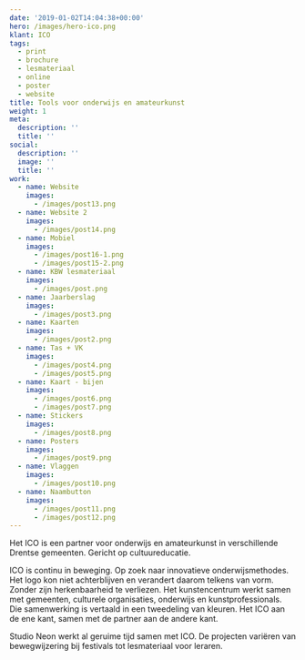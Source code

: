 ```yaml
---
date: '2019-01-02T14:04:38+00:00'
hero: /images/hero-ico.png
klant: ICO
tags:
  - print
  - brochure
  - lesmateriaal
  - online
  - poster
  - website
title: Tools voor onderwijs en amateurkunst
weight: 1
meta:
  description: ''
  title: ''
social:
  description: ''
  image: ''
  title: ''
work:
  - name: Website
    images:
      - /images/post13.png
  - name: Website 2
    images:
      - /images/post14.png
  - name: Mobiel
    images:
      - /images/post16-1.png
      - /images/post15-2.png
  - name: KBW lesmateriaal
    images:
      - /images/post.png
  - name: Jaarberslag
    images:
      - /images/post3.png
  - name: Kaarten
    images:
      - /images/post2.png
  - name: Tas + VK
    images:
      - /images/post4.png
      - /images/post5.png
  - name: Kaart - bijen
    images:
      - /images/post6.png
      - /images/post7.png
  - name: Stickers
    images:
      - /images/post8.png
  - name: Posters
    images:
      - /images/post9.png
  - name: Vlaggen
    images:
      - /images/post10.png
  - name: Naambutton
    images:
      - /images/post11.png
      - /images/post12.png
---
```

Het ICO is een partner voor onderwijs en amateurkunst in verschillende Drentse gemeenten. Gericht op cultuureducatie.

ICO is continu in beweging. Op zoek naar innovatieve onderwijsmethodes. Het logo kon niet achterblijven en verandert daarom telkens van vorm. Zonder zijn herkenbaarheid te verliezen. Het kunstencentrum werkt samen met gemeenten, culturele organisaties, onderwijs en kunstprofessionals. Die samenwerking is vertaald in een tweedeling van kleuren. Het ICO aan de ene kant, samen met de partner aan de andere kant.

Studio Neon werkt al geruime tijd samen met ICO. De projecten variëren van bewegwijzering bij festivals tot lesmateriaal voor leraren.